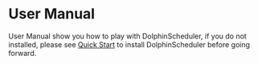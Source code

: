 # User Manual

User Manual show you how to play with DolphinScheduler, if you do not installed, please see [Quick Start](quick-start.html) to install DolphinScheduler before going forward.